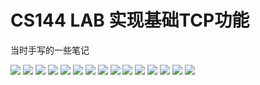 # CS144 LAB 实现基础TCP功能
当时手写的一些笔记

<!-- <object data="/md/lab/cs144.pdf" type="application/pdf" width="1200px" height="2000px">
    <embed src="/md/lab/cs144.pdf">
        <p>This browser does not support PDFs. Please download the PDF to view it: <a href="/md/lab/cs144.pdf">Download PDF</a>.</p>
    </embed>
</object> -->

<!-- <object data="https://github.com/leoil/leoil.github.io/blob/main/docs/md/lab/CS144.pdf" type="application/pdf" width="1200px" height="2000px">
    <embed src="https://github.com/leoil/leoil.github.io/blob/main/docs/md/lab/CS144.pdf">
        <p>This browser does not support PDFs. Please download the PDF to view it: <a href="https://github.com/leoil/leoil.github.io/blob/main/docs/md/lab/CS144.pdf">Download PDF</a>.</p>
    </embed>
</object> -->

![](/md/lab/CS144_Page1.jpg)
![](/md/lab/CS144_Page2.jpg)
![](/md/lab/CS144_Page3.jpg)
![](/md/lab/CS144_Page4.jpg)
![](/md/lab/CS144_Page5.jpg)
![](/md/lab/CS144_Page6.jpg)
![](/md/lab/CS144_Page7.jpg)
![](/md/lab/CS144_Page8.jpg)
![](/md/lab/CS144_Page9.jpg)
![](/md/lab/CS144_Page10.jpg)
![](/md/lab/CS144_Page11.jpg)
![](/md/lab/CS144_Page12.jpg)
![](/md/lab/CS144_Page13.jpg)
![](/md/lab/CS144_Page14.jpg)
![](/md/lab/CS144_Page15.jpg)